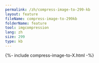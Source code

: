 ```yaml
---
permalink: /zh/compress-image-to-299-kb
layout: feature
fileName: compress-image-to-299kb
folderName: feature
tool: imgcompression
lang: zh
size: 299
type: kb
---
```


{%- include compress-image-to-X.html -%}
